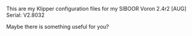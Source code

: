 This are my Klipper configuration files for my SIBOOR Voron 2.4r2 [AUG] Serial: V2.8032

Maybe there is something useful for you? 
